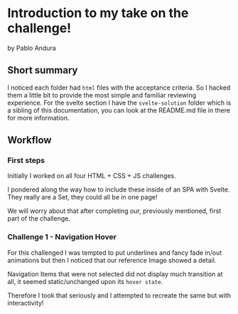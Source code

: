 # Introduction to my take on the challenge!

by Pablo Andura


## Short summary

I noticed each folder had `html` files with the acceptance criteria. So I hacked them a little bit to provide the most simple and familiar reviewing experience.
For the svelte section I have the `svelte-solution` folder which is a sibling of this documentation, you can look at the README.md file in there for more information.


## Workflow

### First steps

Initially I worked on all four HTML + CSS + JS challenges. 

I pondered along the way how to include these inside of an SPA with Svelte. They really are a Set, they could all be in one page!

We will worry about that after completing our, previously mentioned, first part of the challenge.

### Challenge 1 - Navigation Hover

For this challenged I was tempted to put underlines and fancy fade in/out animations but then I noticed that our reference Image showed a detail. 

Navigation Items that were not selected did not display much transition at all, it seemed static/unchanged upon its `hover state`.

Therefore I took that seriously and I attempted to recreate the same but with interactivity!